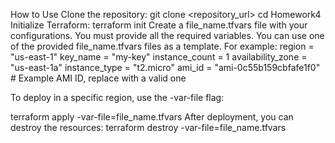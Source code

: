 How to Use
Clone the repository:
git clone <repository_url>
cd Homework4
Initialize Terraform:
terraform init
Create a file_name.tfvars file with your configurations. You must provide all the required variables. You can use one of the provided file_name.tfvars files as a template. For example:
region = "us-east-1"
key_name = "my-key"
instance_count = 1
availability_zone = "us-east-1a"
instance_type = "t2.micro"
ami_id = "ami-0c55b159cbfafe1f0" # Example AMI ID, replace with a valid one

To deploy in a specific region, use the -var-file flag:

terraform apply -var-file=file_name.tfvars
After deployment, you can destroy the resources:
terraform destroy -var-file=file_name.tfvars
